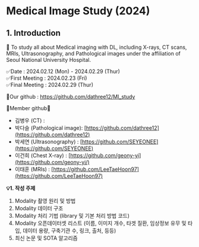 # Medical Image Study (2024)

## 1. Introduction

🐲 To study all about Medical imaging with DL, 
including X-rays, CT scans, MRIs, Ultrasonography, and Pathological images under the affiliation of Seoul National University Hospital.  

✅Date : 2024.02.12 (Mon) - 2024.02.29 (Thur)  
✅First Meeting : 2024.02.23 (Fri)  
✅Final Meeting : 2024.02.29 (Thur)  

💚Our github : https://github.com/dathree12/MI_study  

💚Member github💚  
- 김병우 (CT)                : 
- 박다슬 (Pathological image): [https://github.com/dathree12](https://github.com/dathree12)
- 박세연 (Ultrasonography)   : [https://github.com/SEYEONEE](https://github.com/SEYEONEE)
- 이건희 (Chest X-ray)       : [https://github.com/geony-yi](https://github.com/geony-yi/)
- 이태훈 (MRIs)              : [https://github.com/LeeTaeHoon97](https://github.com/LeeTaeHoon97)

**💡1. 작성 주제**

 1) Modality 촬영 원리 및 방법
 2) Modality 데이터 구조
 3) Modality 처리 기법 (library 및 기본 처리 방법 코드)
 4) Modality 오픈데이터셋 리스트 (이름, 이미지 개수, 타겟 질환,  임상정보 유무 및 타입, 데이터 용량, 구축기관 수, 링크, 출처, 등등)
 5) 최신 논문 및 SOTA 알고리즘

